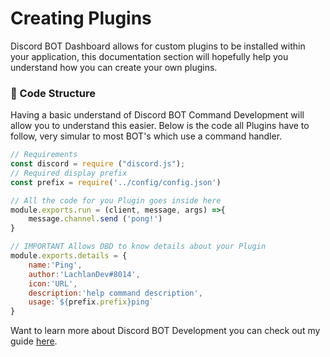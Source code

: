 # Creating Plugins
Discord BOT Dashboard allows for custom plugins to be installed within your application, this documentation section will hopefully help you understand how you can create your own plugins.

### 📁 Code Structure
Having a basic understand of Discord BOT Command Development will allow you to understand this easier. Below is the code all Plugins have to follow, very simular to most BOT's which use a command handler.
```javascript
// Requirements
const discord = require ("discord.js");
// Required display prefix
const prefix = require('../config/config.json')

// All the code for you Plugin goes inside here
module.exports.run = (client, message, args) =>{
    message.channel.send ('pong!')
}

// IMPORTANT Allows DBD to know details about your Plugin
module.exports.details = {
    name:'Ping',
    author:'LachlanDev#8014',
    icon:'URL',
    description:'help command description',
    usage:`${prefix.prefix}ping`
}
```
Want to learn more about Discord BOT Development you can check out my guide [here](https://blog.lachlan-dev.com/discord-bot-development-basics/).